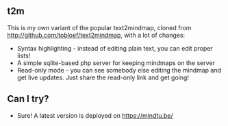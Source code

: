 ## t2m
This is my own variant of the popular text2mindmap, cloned from http://github.com/tobloef/text2mindmap, with a lot of changes:
- Syntax highlighting - instead of editing plain text, you can edit proper lists!
- A simple sqlite-based php server for keeping mindmaps on the server
- Read-only mode - you can see somebody else editing the mindmap and get live updates.  Just share the read-only link and get going!

## Can I try?
- Sure! A latest version is deployed on https://mindtu.be/

